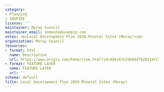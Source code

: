 ```yaml
---
category:
- Planning
- INSPIRE
license: ''
maintainer: Moray Council
maintainer_email: someone@example.com
notes: <p>Local Development Plan 2020 Mineral Sites (Moray)</p>
organization: Moray Council
resources:
- format: html
  name: Description
  url: https://www.arcgis.com/home/item.html?id=ddbc67e3368447b28218fc71fe53fd73
- format: FEATURE LAYER
  name: FEATURE LAYER
  url: ''
schema: default
title: Local Development Plan 2020 Mineral Sites (Moray)
---
```

